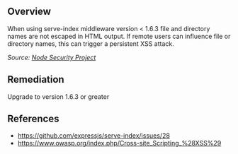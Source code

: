 ## Overview

When using serve-index middleware version < 1.6.3 file and directory names are not escaped in HTML output. If remote users can influence file or directory names, this can trigger a persistent XSS attack.

_Source: [Node Security Project](https://nodesecurity.io/advisories/34)_

## Remediation

Upgrade to version 1.6.3 or greater

## References

- https://github.com/expressjs/serve-index/issues/28
- https://www.owasp.org/index.php/Cross-site_Scripting_%28XSS%29
